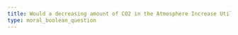 ```yaml
---
title: Would a decreasing amount of CO2 in the Atmosphere Increase Utility?
type: moral_boolean_question
---
```


